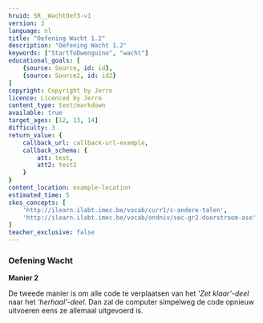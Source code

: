 ```yaml
---
hruid: SR__WachtOef3-v1
version: 3
language: nl
title: "Oefening Wacht 1.2"
description: "Oefening Wacht 1.2"
keywords: ["StartToDwenguino", "wacht"]
educational_goals: [
    {source: Source, id: id}, 
    {source: Source2, id: id2}
]
copyright: Copyright by Jerro
licence: Licenced by Jerro
content_type: text/markdown
available: true
target_ages: [12, 13, 14]
difficulty: 3
return_value: {
    callback_url: callback-url-example,
    callback_schema: {
        att: test,
        att2: test2
    }
}
content_location: example-location
estimated_time: 5
skos_concepts: [
    'http://ilearn.ilabt.imec.be/vocab/curr1/c-andere-talen', 
    'http://ilearn.ilabt.imec.be/vocab/ondniv/sec-gr2-doorstroom-aso'
]
teacher_exclusive: false
---
```


### Oefening Wacht

**Manier 2**

De tweede manier is om alle code te verplaatsen van het *'Zet klaar'-deel* naar het *'herhaal'-deel*. Dan zal de computer simpelweg de code opnieuw uitvoeren eens ze allemaal uitgevoerd is.
